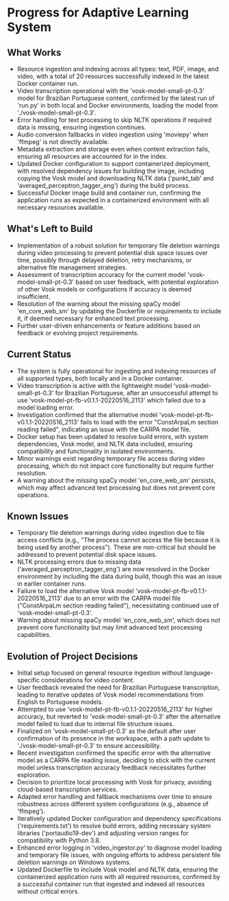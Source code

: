 # Progress for Adaptive Learning System

## What Works

- Resource ingestion and indexing across all types: text, PDF, image, and video, with a total of 20 resources
  successfully indexed in the latest Docker container run.
- Video transcription operational with the 'vosk-model-small-pt-0.3' model for Brazilian Portuguese content, confirmed
  by the latest run of 'run.py' in both local and Docker environments, loading the model from
  './vosk-model-small-pt-0.3'.
- Error handling for text processing to skip NLTK operations if required data is missing, ensuring ingestion continues.
- Audio conversion fallbacks in video ingestion using 'moviepy' when 'ffmpeg' is not directly available.
- Metadata extraction and storage even when content extraction fails, ensuring all resources are accounted for in the
  index.
- Updated Docker configuration to support containerized deployment, with resolved dependency issues for building the
  image, including copying the Vosk model and downloading NLTK data ('punkt_tab' and 'averaged_perceptron_tagger_eng')
  during the build process.
- Successful Docker image build and container run, confirming the application runs as expected in a containerized
  environment with all necessary resources available.

## What's Left to Build

- Implementation of a robust solution for temporary file deletion warnings during video processing to prevent potential
  disk space issues over time, possibly through delayed deletion, retry mechanisms, or alternative file management
  strategies.
- Assessment of transcription accuracy for the current model 'vosk-model-small-pt-0.3' based on user feedback, with
  potential exploration of other Vosk models or configurations if accuracy is deemed insufficient.
- Resolution of the warning about the missing spaCy model 'en_core_web_sm' by updating the Dockerfile or requirements to
  include it, if deemed necessary for enhanced text processing.
- Further user-driven enhancements or feature additions based on feedback or evolving project requirements.

## Current Status

- The system is fully operational for ingesting and indexing resources of all supported types, both locally and in a
  Docker container.
- Video transcription is active with the lightweight model 'vosk-model-small-pt-0.3' for Brazilian Portuguese, after an
  unsuccessful attempt to use 'vosk-model-pt-fb-v0.1.1-20220516_2113' which failed due to a model loading error.
- Investigation confirmed that the alternative model 'vosk-model-pt-fb-v0.1.1-20220516_2113' fails to load with the
  error "ConstArpaLm <LmStates> section reading failed", indicating an issue with the CARPA model file.
- Docker setup has been updated to resolve build errors, with system dependencies, Vosk model, and NLTK data included,
  ensuring compatibility and functionality in isolated environments.
- Minor warnings exist regarding temporary file access during video processing, which do not impact core functionality
  but require further resolution.
- A warning about the missing spaCy model 'en_core_web_sm' persists, which may affect advanced text processing but does
  not prevent core operations.

## Known Issues

- Temporary file deletion warnings during video ingestion due to file access conflicts (e.g., "The process cannot access
  the file because it is being used by another process"). These are non-critical but should be addressed to prevent
  potential disk space issues.
- NLTK processing errors due to missing data ('averaged_perceptron_tagger_eng') are now resolved in the Docker
  environment by including the data during build, though this was an issue in earlier container runs.
- Failure to load the alternative Vosk model 'vosk-model-pt-fb-v0.1.1-20220516_2113' due to an error with the CARPA
  model file ("ConstArpaLm <LmStates> section reading failed"), necessitating continued use of
  'vosk-model-small-pt-0.3'.
- Warning about missing spaCy model 'en_core_web_sm', which does not prevent core functionality but may limit advanced
  text processing capabilities.

## Evolution of Project Decisions

- Initial setup focused on general resource ingestion without language-specific considerations for video content.
- User feedback revealed the need for Brazilian Portuguese transcription, leading to iterative updates of Vosk model
  recommendations from English to Portuguese models.
- Attempted to use 'vosk-model-pt-fb-v0.1.1-20220516_2113' for higher accuracy, but reverted to
  'vosk-model-small-pt-0.3' after the alternative model failed to load due to internal file structure issues.
- Finalized on 'vosk-model-small-pt-0.3' as the default after user confirmation of its presence in the workspace, with a
  path update to './vosk-model-small-pt-0.3' to ensure accessibility.
- Recent investigation confirmed the specific error with the alternative model as a CARPA file reading issue, deciding
  to stick with the current model unless transcription accuracy feedback necessitates further exploration.
- Decision to prioritize local processing with Vosk for privacy, avoiding cloud-based transcription services.
- Adapted error handling and fallback mechanisms over time to ensure robustness across different system configurations
  (e.g., absence of 'ffmpeg').
- Iteratively updated Docker configuration and dependency specifications ('requirements.txt') to resolve build errors,
  adding necessary system libraries ('portaudio19-dev') and adjusting version ranges for compatibility with Python 3.8.
- Enhanced error logging in 'video_ingestor.py' to diagnose model loading and temporary file issues, with ongoing
  efforts to address persistent file deletion warnings on Windows systems.
- Updated Dockerfile to include Vosk model and NLTK data, ensuring the containerized application runs with all required
  resources, confirmed by a successful container run that ingested and indexed all resources without critical errors.
